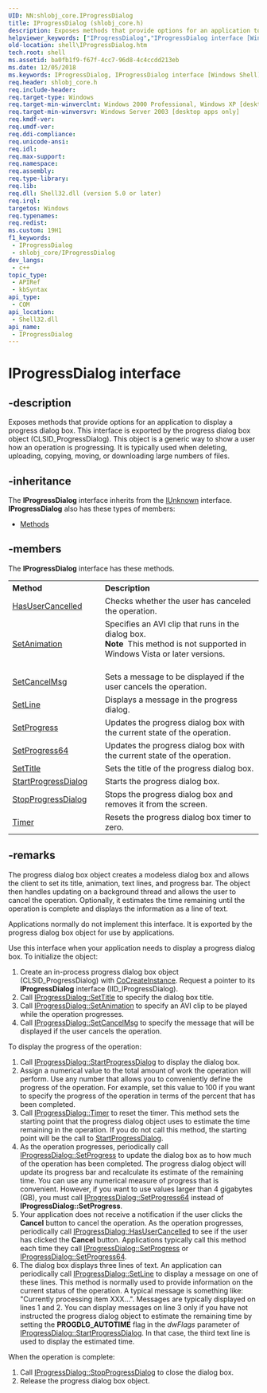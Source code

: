 ```yaml
---
UID: NN:shlobj_core.IProgressDialog
title: IProgressDialog (shlobj_core.h)
description: Exposes methods that provide options for an application to display a progress dialog box.
helpviewer_keywords: ["IProgressDialog","IProgressDialog interface [Windows Shell]","IProgressDialog interface [Windows Shell]","described","_win32_IProgressDialog","shell.IProgressDialog","shlobj_core/IProgressDialog"]
old-location: shell\IProgressDialog.htm
tech.root: shell
ms.assetid: ba0fb1f9-f67f-4cc7-96d8-4c4ccdd213eb
ms.date: 12/05/2018
ms.keywords: IProgressDialog, IProgressDialog interface [Windows Shell], IProgressDialog interface [Windows Shell],described, _win32_IProgressDialog, shell.IProgressDialog, shlobj_core/IProgressDialog
req.header: shlobj_core.h
req.include-header: 
req.target-type: Windows
req.target-min-winverclnt: Windows 2000 Professional, Windows XP [desktop apps only]
req.target-min-winversvr: Windows Server 2003 [desktop apps only]
req.kmdf-ver: 
req.umdf-ver: 
req.ddi-compliance: 
req.unicode-ansi: 
req.idl: 
req.max-support: 
req.namespace: 
req.assembly: 
req.type-library: 
req.lib: 
req.dll: Shell32.dll (version 5.0 or later)
req.irql: 
targetos: Windows
req.typenames: 
req.redist: 
ms.custom: 19H1
f1_keywords:
 - IProgressDialog
 - shlobj_core/IProgressDialog
dev_langs:
 - c++
topic_type:
 - APIRef
 - kbSyntax
api_type:
 - COM
api_location:
 - Shell32.dll
api_name:
 - IProgressDialog
---
```


# IProgressDialog interface


## -description

Exposes methods that provide options for an application to display a progress dialog box. This interface is exported by the progress dialog box object (CLSID_ProgressDialog). This object is a generic way to show a user how an operation is progressing. It is typically used when deleting, uploading, copying, moving, or downloading large numbers of files.

## -inheritance

The <b xmlns:loc="http://microsoft.com/wdcml/l10n">IProgressDialog</b> interface inherits from the <a href="/windows/desktop/api/unknwn/nn-unknwn-iunknown">IUnknown</a> interface. <b>IProgressDialog</b> also has these types of members:
<ul>
<li><a href="https://docs.microsoft.com/">Methods</a></li>
</ul>

## -members

The <b>IProgressDialog</b> interface has these methods.
<table class="members" id="memberListMethods">
<tr>
<th align="left" width="37%">Method</th>
<th align="left" width="63%">Description</th>
</tr>
<tr data="declared;">
<td align="left" width="37%">
<a href="/windows/desktop/api/shlobj_core/nf-shlobj_core-iprogressdialog-hasusercancelled">HasUserCancelled</a>
</td>
<td align="left" width="63%">
Checks whether the user has canceled the operation.

</td>
</tr>
<tr data="declared;">
<td align="left" width="37%">
<a href="/windows/desktop/api/shlobj_core/nf-shlobj_core-iprogressdialog-setanimation">SetAnimation</a>
</td>
<td align="left" width="63%">
Specifies an AVI clip that runs in the dialog box.
        
            

<div class="alert"><b>Note</b>  This method is not supported in Windows Vista or later versions.</div>
<div> </div>
</td>
</tr>
<tr data="declared;">
<td align="left" width="37%">
<a href="/windows/desktop/api/shlobj_core/nf-shlobj_core-iprogressdialog-setcancelmsg">SetCancelMsg</a>
</td>
<td align="left" width="63%">
Sets a message to be displayed if the user cancels the operation.

</td>
</tr>
<tr data="declared;">
<td align="left" width="37%">
<a href="/windows/desktop/api/shlobj_core/nf-shlobj_core-iprogressdialog-setline">SetLine</a>
</td>
<td align="left" width="63%">
Displays a message in the progress dialog.

</td>
</tr>
<tr data="declared;">
<td align="left" width="37%">
<a href="/windows/desktop/api/shlobj_core/nf-shlobj_core-iprogressdialog-setprogress">SetProgress</a>
</td>
<td align="left" width="63%">
Updates the progress dialog box with the current state of the operation.

</td>
</tr>
<tr data="declared;">
<td align="left" width="37%">
<a href="/windows/desktop/api/shlobj_core/nf-shlobj_core-iprogressdialog-setprogress64">SetProgress64</a>
</td>
<td align="left" width="63%">
Updates the progress dialog box with the current state of the operation.

</td>
</tr>
<tr data="declared;">
<td align="left" width="37%">
<a href="/windows/desktop/api/shlobj_core/nf-shlobj_core-iprogressdialog-settitle">SetTitle</a>
</td>
<td align="left" width="63%">
Sets the title of the progress dialog box.

</td>
</tr>
<tr data="declared;">
<td align="left" width="37%">
<a href="/windows/desktop/api/shlobj_core/nf-shlobj_core-iprogressdialog-startprogressdialog">StartProgressDialog</a>
</td>
<td align="left" width="63%">
Starts the progress dialog box.

</td>
</tr>
<tr data="declared;">
<td align="left" width="37%">
<a href="/windows/desktop/api/shlobj_core/nf-shlobj_core-iprogressdialog-stopprogressdialog">StopProgressDialog</a>
</td>
<td align="left" width="63%">
Stops the progress dialog box and removes it from the screen.

</td>
</tr>
<tr data="declared;">
<td align="left" width="37%">
<a href="/windows/desktop/api/shlobj_core/nf-shlobj_core-iprogressdialog-timer">Timer</a>
</td>
<td align="left" width="63%">
Resets the progress dialog box timer to zero.

</td>
</tr>
</table>

## -remarks

The progress dialog box object creates a modeless dialog box and allows the client to set its title, animation, text lines, and progress bar. The object then handles updating on a background thread and allows the user to cancel the operation. Optionally, it estimates the time remaining until the operation is complete and displays the information as a line of text.

Applications normally do not implement this interface. It is exported by the progress dialog box object for use by applications.

Use this interface when your application needs to display a progress dialog box. To initialize the object:

				

<ol>
<li>Create an in-process progress dialog box object (CLSID_ProgressDialog) with <a href="/windows/desktop/api/combaseapi/nf-combaseapi-cocreateinstance">CoCreateInstance</a>. Request a 
pointer to its <b>IProgressDialog</b> interface (IID_IProgressDialog).</li>
<li>Call <a href="/windows/desktop/api/shlobj_core/nf-shlobj_core-iprogressdialog-settitle">IProgressDialog::SetTitle</a> to specify the dialog box title.</li>
<li>Call <a href="/windows/desktop/api/shlobj_core/nf-shlobj_core-iprogressdialog-setanimation">IProgressDialog::SetAnimation</a> to specify an AVI clip to be played while the operation progresses.</li>
<li>Call <a href="/windows/desktop/api/shlobj_core/nf-shlobj_core-iprogressdialog-setcancelmsg">IProgressDialog::SetCancelMsg</a> to specify the message that will be displayed if the user cancels the operation.</li>
</ol>
To display the progress of the operation:
				

<ol>
<li>Call <a href="/windows/desktop/api/shlobj_core/nf-shlobj_core-iprogressdialog-startprogressdialog">IProgressDialog::StartProgressDialog</a> to display the dialog box.</li>
<li>Assign a numerical value to the total amount of work the operation will perform. Use any number that allows you to conveniently define the progress of the operation. For example, set this value to 100 if you want to specify the progress of the operation in terms of the percent that has been completed.</li>
<li>Call <a href="/windows/desktop/api/shlobj_core/nf-shlobj_core-iprogressdialog-timer">IProgressDialog::Timer</a> to reset the timer. This method sets the starting point that the progress dialog object uses to estimate the time remaining in the operation. If you do not call this method, the starting point will be the call to <a href="/windows/desktop/api/shlobj_core/nf-shlobj_core-iprogressdialog-startprogressdialog">StartProgressDialog</a>.</li>
<li>As the operation progresses, periodically call <a href="/windows/desktop/api/shlobj_core/nf-shlobj_core-iprogressdialog-setprogress">IProgressDialog::SetProgress</a> to update the dialog box as to how much of the operation has been completed. The progress dialog object will update its progress bar and recalculate its estimate of the remaining time. You can use any numerical measure of progress that is convenient. However, if you want to use values larger than 4 gigabytes (GB), you must call <a href="/windows/desktop/api/shlobj_core/nf-shlobj_core-iprogressdialog-setprogress64">IProgressDialog::SetProgress64</a> instead of <b>IProgressDialog::SetProgress</b>.</li>
<li>Your application does not receive a notification if the user clicks the <b>Cancel</b> button to cancel the operation. As the operation progresses, periodically call <a href="/windows/desktop/api/shlobj_core/nf-shlobj_core-iprogressdialog-hasusercancelled">IProgressDialog::HasUserCancelled</a> to see if the user has clicked the <b>Cancel</b> button. Applications typically call this method each time they call <a href="/windows/desktop/api/shlobj_core/nf-shlobj_core-iprogressdialog-setprogress">IProgressDialog::SetProgress</a> or <a href="/windows/desktop/api/shlobj_core/nf-shlobj_core-iprogressdialog-setprogress64">IProgressDialog::SetProgress64</a>.</li>
<li>The dialog box displays three lines of text. An application can periodically call <a href="/windows/desktop/api/shlobj_core/nf-shlobj_core-iprogressdialog-setline">IProgressDialog::SetLine</a> to display a message on one of these lines. This method is normally used to provide information on the current status of the operation. A typical message is something like: "Currently processing item XXX...". Messages are typically displayed on lines 1 and 2. You can display messages on line 3 only if you have not instructed the progress dialog object to estimate the remaining time by setting the <b>PROGDLG_AUTOTIME</b> flag in the <i>dwFlags</i> parameter of <a href="/windows/desktop/api/shlobj_core/nf-shlobj_core-iprogressdialog-startprogressdialog">IProgressDialog::StartProgressDialog</a>. In that case, the third text line is used to display the estimated time.</li>
</ol>
When the operation is complete:
				

<ol>
<li>Call <a href="/windows/desktop/api/shlobj_core/nf-shlobj_core-iprogressdialog-stopprogressdialog">IProgressDialog::StopProgressDialog</a> to close the dialog box.</li>
<li>Release the progress dialog box object.</li>
</ol>